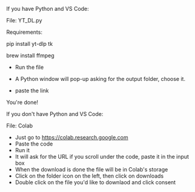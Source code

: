 If you have Python and VS Code:

File: YT_DL.py

Requirements: 

pip install yt-dlp tk

brew install ffmpeg

- Run the file 

- A Python window will pop-up asking for the output folder, choose it.

- paste the link 

You're done!

If you don't have Python and VS Code:

File: Colab


- Just go to https://colab.research.google.com
- Paste the code
- Run it
- It will ask for the URL if you scroll under the code, paste it in the input box
- When the download is done the file will be in Colab's storage
- Click on the folder icon on the left, then click on downloads
- Double click on the file you'd like to downlaod and click consent

